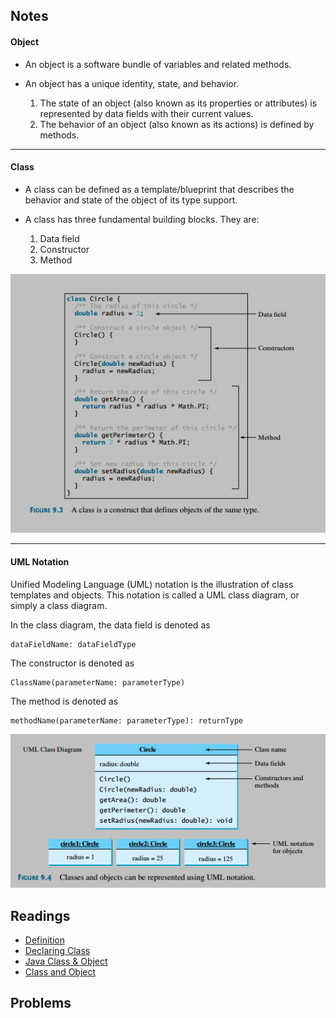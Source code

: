 ## Notes

#### Object

* An object is a software bundle of variables and related methods.

* An object has a unique identity, state, and behavior.
    1. The state of an object (also known as its properties or attributes) is represented by data fields with their current values.
    2. The behavior of an object (also known as its actions) is defined by methods.

---

#### Class

* A class can be defined as a template/blueprint that describes the behavior and state of the object of its type support.

* A class has three fundamental building blocks. They are:
    1. Data field
    2. Constructor
    3. Method

![Class Picture](class.png)

---

#### UML Notation

Unified Modeling Language (UML) notation is the illustration of class templates and objects. This notation is called a UML class diagram, or simply a class diagram.

In the class diagram, the data field is denoted as
```
dataFieldName: dataFieldType
```
The constructor is denoted as
```
ClassName(parameterName: parameterType)
```
The method is denoted as
```
methodName(parameterName: parameterType): returnType
```

![UML](uml.png)



## Readings

* [Definition](https://stackoverflow.com/questions/3686647/whats-the-best-way-to-define-the-words-class-and-object-to-someone-who-hasn)
* [Declaring Class](https://docs.oracle.com/javase/tutorial/java/javaOO/classdecl.html)
* [Java Class & Object](https://www.tutorialspoint.com/java/java_object_classes.htm)
* [Class and Object](http://www.geeksforgeeks.org/classes-objects-java/)




## Problems
